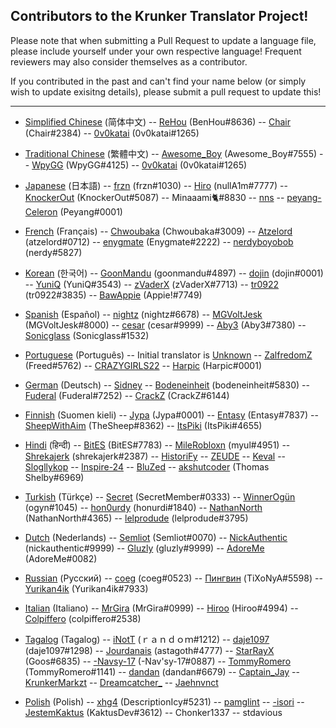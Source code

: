 ## Contributors to the Krunker Translator Project!

Please note that when submitting a Pull Request to update a language file, please include yourself under your own respective language! Frequent reviewers may also consider themselves as a contributor.

If you contributed in the past and can't find your name below (or simply wish to update exisitng details), please submit a pull request to update this!

------

- [Simplified Chinese](https://github.com/mty22/krunker.io-translations/blob/main/zh.js) (简体中文)
-- [ReHou](https://krunker.io/social.html?p=profile&q=ReHou) (BenHou#8636)
-- [Chair](https://krunker.io/social.html?p=profile&q=AnimeWeebTrash) (Chair#2384)
-- [0v0katai](https://krunker.io/social.html?p=profile&q=0v0katai) (0v0katai#1265)

- [Traditional Chinese](https://github.com/mty22/krunker.io-translations/blob/main/zhtr.js) (繁體中文)
-- [Awesome_Boy](https://krunker.io/social.html?p=profile&q=Awesome_Boy) (Awesome_Boy#7555)
-- [WpyGG](https://krunker.io/social.html?p=profile&q=WpyGG) (WpyGG#4125)
-- [0v0katai](https://krunker.io/social.html?p=profile&q=0v0katai) (0v0katai#1265)

- [Japanese](https://github.com/mty22/krunker.io-translations/blob/main/jp.js) (日本語)
-- [frzn](https://krunker.io/social.html?p=frzn) (frzn#1030)
-- [Hiro](https://krunker.io/social.html?p=Hiro527) (nullA1m#7777)
-- [KnockerOut](https://krunker.io/social.html?p=profile&q=KnockerOut) (KnockerOut#5087)
-- Minaaami🐈#8830
-- [nns](https://krunker.io/social.html?p=profile&q=nns__Twitch)
-- [peyang-Celeron](https://krunker.io/social.html?p=peyang) (Peyang#0001)

- [French](https://github.com/mty22/krunker.io-translations/blob/main/fr.js) (Français)
-- [Chwoubaka](https://krunker.io/social.html?p=Chwoubaka) (Chwoubaka#3009)
-- [Atzelord](https://krunker.io/social.html?p=profile&q=Atzelord) (atzelord#0712)
-- [enygmate](https://krunker.io/social.html?p=enygmate) (Enygmate#2222)
-- [nerdyboyobob](https://krunker.io/social.html?p=profile&q=nerdyboyobob) (nerdy#5827)

- [Korean](https://github.com/mty22/krunker.io-translations/blob/main/kr.js) (한국어)
-- [GoonMandu](https://krunker.io/social.html?p=GoonMandu) (goonmandu#4897)
-- [dojin](https://krunker.io/social.html?p=profile&q=dojin.) (dojin#0001)
-- [YuniQ](https://krunker.io/social.html?p=profile&q=YuniQ) (YuniQ#3543)
-- [zVaderX](https://krunker.io/social.html?p=profile&q=zVaderX) (zVaderX#7713)
-- [tr0922](https://krunker.io/social.html?p=profile&q=tr0922) (tr0922#3835)
-- [BawAppie](https://krunker.io/social.html?p=profile&q=BawAppie) (Appie!#7749)

- [Spanish](https://github.com/mty22/krunker.io-translations/blob/main/es.js) (Español)
-- [nightz](https://krunker.io/social.html?p=profile&q=xlNightmare) (nightz#6678)
-- [MGVoltJesk](https://krunker.io/social.html?p=profile&q=MGVoltJesk) (MGVoltJesk#8000)
-- [cesar](https://krunker.io/social.html?p=profile&q=AMOLAPIJA) (cesar#9999)
-- [Aby3](https://krunker.io/social.html?p=profile&q=Aby3) (Aby3#7380)
-- [Sonicglass](https://krunker.io/social.html?p=profile&q=Sonicglass) (Sonicglass#1532)

- [Portuguese](https://github.com/mty22/krunker.io-translations/blob/main/pr.js) (Português)
-- Initial translator is [Unknown](https://c8.idle.host/sadpepe.png)
-- [ZalfredomZ](https://krunker.io/social.html?p=profile&q=ZalfredomZ) (Freed#5762)
-- [CRAZYGIRLS22](https://github.com/CRAZYGIRLS22)
-- [Harpic](https://krunker.io/social.html?p=profile&q=Harpic) (Harpic#0001)

- [German](https://github.com/mty22/krunker.io-translations/blob/main/de.js) (Deutsch)
-- [Sidney](https://krunker.io/social.html?p=profile&q=Sidney)
-- [Bodeneinheit](https://krunker.io/social.html?p=profile&q=Bodeneinheit) (bodeneinheit#5830)
-- [Fuderal](https://krunker.io/social.html?p=profile&q=zzzrobinzzz) (Fuderal#7252)
-- [CrackZ](https://krunker.io/social.html?p=profile&q=CrackZ) (CrackZ#6144)

- [Finnish](https://github.com/mty22/krunker.io-translations/blob/main/fi.js) (Suomen kieli)
-- [Jypa](https://krunker.io/social.html?p=profile&q=Jypa) (Jypa#0001)
-- [Entasy](https://krunker.io/social.html?p=profile&q=Entasy) (Entasy#7837)
-- [SheepWithAim](https://krunker.io/social.html?p=profile&q=SheepWithAim) (TheSheep#8362)
-- [ItsPiki](https://krunker.io/social.html?p=profile&q=ItsPiki) (ItsPiki#4655)

- [Hindi](https://github.com/mty22/krunker.io-translations/blob/main/hi.js) (हिन्दी)
-- [BitES](https://krunker.io/social.html?p=profile&q=BitES) (BitES#7783)
-- [MileRobloxn](https://krunker.io/social.html?p=profile&q=milethebot) (myul#4951)
-- [Shrekajerk](https://krunker.io/social.html?p=profile&q=le_hem) (shrekajerk#2387)
-- [HistoriFy](https://krunker.io/social.html?p=profile&q=HistoriFy)
-- [ZEUDE](https://krunker.io/social.html?p=profile&q=zeude)
-- [Keval](https://krunker.io/social.html?p=profile&q=TheDevKeval)
-- [Slogllykop](https://krunker.io/social.html?p=profile&q=slogllykop)
-- [Inspire-24](https://krunker.io/social.html?p=profile&q=DADDY_AWM)
-- [BluZed](https://krunker.io/social.html?p=profile&q=BluZed)
-- [akshutcoder](https://krunker.io/social.html?p=profile&q=akshutcoder) (Thomas Shelby#6969)

- [Turkish](https://github.com/mty22/krunker.io-translations/blob/main/tr.js) (Türkçe)
-- [Secret](https://krunker.io/social.html?p=profile&q=Secret) (SecretMember#0333)
-- [WinnerOgün](https://krunker.io/social.html?p=profile&q=Winner_Ogün) (ogyn#1045)
-- [hon0urdy](https://krunker.io/social.html?p=profile&q=onurongunnn) (honurdi#1840)
-- [NathanNorth](https://krunker.io/social.html?p=profile&q=Axima) (NathanNorth#4365)
-- [lelprodude](https://krunker.io/social.html?p=profile&q=lelprodude) (lelprodude#3795)

- [Dutch](https://github.com/mty22/krunker.io-translations/blob/main/fi.js) (Nederlands)
-- [Semliot](https://krunker.io/social.html?p=profile&q=Semliot) (Semliot#0070)
-- [NickAuthentic](https://krunker.io/social.html?p=profile&q=NickAuthentic) (nickauthentic#9999)
-- [Gluzly](https://krunker.io/social.html?p=profile&q=Gluzly) (gluzly#9999)
-- [AdoreMe](https://krunker.io/social.html?p=profile&q=AdoreMe) (AdoreMe#0082)

- [Russian](https://github.com/mty22/krunker.io-translations/blob/main/ru.js) (Русский)
-- [coeg](https://krunker.io/social.html?p=profile&q=coeg%E2%A0%80%E2%A0%80) (coeg#0523)
-- [Пингвин](https://krunker.io/social.html?p=profile&q=%D0%9F%D0%B8%D0%BD%D0%B3%D0%B2%D0%B8%D0%BD) (TiXoNyA#5598)
-- [Yurikan4ik](https://krunker.io/social.html?p=profile&q=Yurikan4ik) (Yurikan4ik#7933)

- [Italian](https://github.com/mty22/krunker.io-translations/blob/main/it.js) (Italiano)
-- [MrGira](https://krunker.io/social.html?p=profile&q=MrGira) (MrGira#0999)
-- [Hiroo](https://krunker.io/social.html?p=profile&q=Hiroo%2E) (Hiroo#4994)
-- [Colpiffero](https://krunker.io/social.html?p=profile&q=colpiffero) (colpiffero#2538)

- [Tagalog](https://github.com/mty22/krunker.io-translations/blob/main/it.js) (Tagalog)
-- [iNotT](https://krunker.io/social.html?p=profile&q=iNotT) (ｒａｎｄｏｍ#1212)
-- [daje1097](https://krunker.io/social.html?p=profile&q=daje1097) (daje1097#1298)
-- [Jourdanais](https://krunker.io/social.html?p=profile&q=Jourdanais) (astagoth#4777)
-- [StarRayX](https://krunker.io/social.html?p=profile&q=StarRayX) (Goos#6835)
-- [-Navsy-17](https://krunker.io/social.html?p=profile&q=-Navsy-17) (-Nav'sy-17#0887)
-- [TommyRomero](https://krunker.io/social.html?p=profile&q=TommyRomero) (TommyRomero#1141)
-- [dandan](https://krunker.io/social.html?p=profile&q=DAndanDAn10) (dandan#6679)
-- [Captain_Jay](https://krunker.io/social.html?p=profile&q=Captain_Jay)
-- [KrunkerMarkzt](https://krunker.io/social.html?p=profile&q=KrunkerMarkzt)
-- [Dreamcatcher_](https://krunker.io/social.html?p=profile&q=Dreamcatcher_)
-- [Jaehnvnct](https://krunker.io/social.html?p=profile&q=Jaehnout)

- [Polish](https://github.com/mty22/krunker.io-translations/blob/main/pl.js) (Polish)
-- [xhg4](https://krunker.io/social.html?p=profile&q=xhg4) (DescriptionIcy#5231)
-- [pamglint](https://krunker.io/social.html?p=profile&q=pamglint)
-- [-isori](https://krunker.io/social.html?p=profile&q=-Isori)
-- [JestemKaktus](https://krunker.io/social.html?p=profile&q=JestemKaktus) (KaktusDev#3612)
-- Chonker1337
-- stdavious
